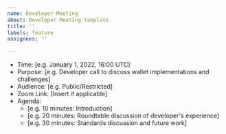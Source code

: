 ```yaml
---
name: Developer Meeting
about: Developer Meeting template
title: ''
labels: feature
assignees: ''

---
```


- Time: [e.g. January 1, 2022, 16:00 UTC]
- Purpose: [e.g. Developer call to discuss wallet implementations and challenges]
- Audience: [e.g. Public/Restricted]
- Zoom Link: [Insert if applicable]
- Agenda:
  - [e.g. 10 minutes: Introduction]
  - [e.g. 20 minutes: Roundtable discussion of developer's experience]
  - [e.g. 30 minutes: Standards discussion and future work]
